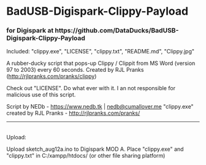 <h1>BadUSB-Digispark-Clippy-Payload</h1> <h3>for Digispark at https://github.com/DataDucks/BadUSB-Digispark-Clippy-Payload</h3>

Included: "clippy.exe", "LICENSE", "clippy.txt", "README.md", "Clippy.jpg"

A rubber-ducky script that pops-up Clippy / Clippit from MS Word (version 97 to 2003) every 60 seconds. Created by RJL Pranks (http://rjlpranks.com/pranks/clippy) 

Check out "LICENSE". Do what ever with it. I an not responsible for malicious use of this script.

Script by NEDb - https://www.nedb.tk | nedb@cumallover.me
"clippy.exe" created by RJL Pranks - http://rjlpranks.com/pranks/
<br><hr><br>
Upload:

Upload sketch_aug12a.ino to Digispark MOD A.
Place "clippy.exe" and "clippy.txt" in C:/xampp/htdocs/ (or other file sharing platform)
